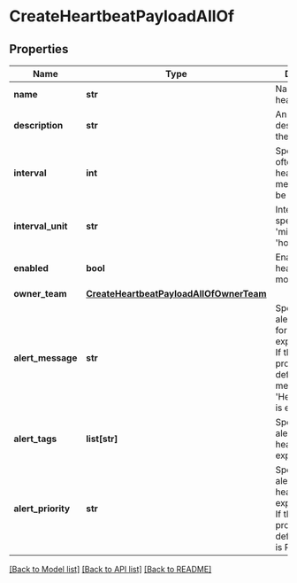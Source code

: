 # CreateHeartbeatPayloadAllOf

## Properties
Name | Type | Description | Notes
------------ | ------------- | ------------- | -------------
**name** | **str** | Name of the heartbeat | 
**description** | **str** | An optional description of the heartbeat | [optional] 
**interval** | **int** | Specifies how often a heartbeat message should be expected | 
**interval_unit** | **str** | Interval specified as &#39;minutes&#39;, &#39;hours&#39; or &#39;days&#39; | 
**enabled** | **bool** | Enable/disable heartbeat monitoring | 
**owner_team** | [**CreateHeartbeatPayloadAllOfOwnerTeam**](CreateHeartbeatPayloadAllOfOwnerTeam.md) |  | [optional] 
**alert_message** | **str** | Specifies the alert message for heartbeat expiration alert. If this is not provided, default alert message is &#39;HeartbeatName is expired&#39; | [optional] 
**alert_tags** | **list[str]** | Specifies the alert tags for heartbeat expiration alert | [optional] 
**alert_priority** | **str** | Specifies the alert priority for heartbeat expiration alert. If this is not provided, default priority is P3 | [optional] 

[[Back to Model list]](../README.md#documentation-for-models) [[Back to API list]](../README.md#documentation-for-api-endpoints) [[Back to README]](../README.md)


